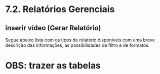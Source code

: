 # 7.2. Relatórios Gerenciais

## inserir vídeo (Gerar Relatório)

Segue abaixo lista com os tipos de relatório disponíveis com uma breve descrição das informações, as possibilidades de filtro e de formatos.

# OBS: trazer as tabelas 

